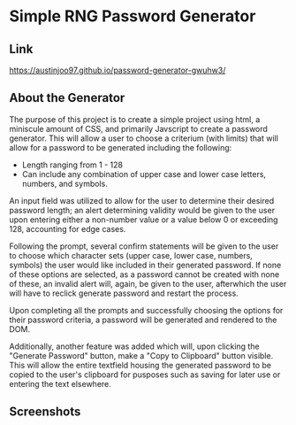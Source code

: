 # Simple RNG Password Generator

## Link

https://austinjoo97.github.io/password-generator-gwuhw3/

## About the Generator

The purpose of this project is to create a simple project using html, a miniscule amount of CSS, and primarily Javscript to create a password generator. This will allow a user to choose a criterium (with limits) that will allow for a password to be generated including the following:

- Length ranging from 1 - 128
- Can include any combination of upper case and lower case letters, numbers, and symbols.

An input field was utilized to allow for the user to determine their desired password length; an alert determining validity would be given to the user upon entering either a non-number value or a value below 0 or exceeding 128, accounting for edge cases. 

Following the prompt, several confirm statements will be given to the user to choose which character sets (upper case, lower case, numbers, symbols) the user would like included in their generated password. If none of these options are selected, as a password cannot be created with none of these, an invalid alert will, again, be given to the user, afterwhich the user will have to reclick generate password and restart the process.

Upon completing all the prompts and successfully choosing the options for their password criteria, a password will be generated and rendered to the DOM.

Additionally, another feature was added which will, upon clicking the "Generate Password" button, make a "Copy to Clipboard" button visible. This will allow the entire textfield housing the generated password to be copied to the user's clipboard for pusposes such as saving for later use or entering the text elsewhere.

## Screenshots
